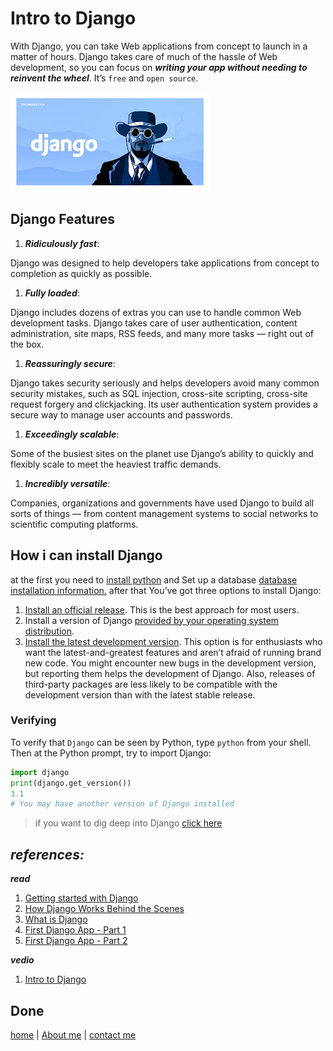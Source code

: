 # Intro to Django

With Django, you can take Web applications from concept to launch in a matter of hours. Django takes care of much of the hassle of Web development, so you can focus on **_writing your app without needing to reinvent the wheel_**. It’s `free` and `open source`.

![image](../img3/django.jpeg)

## Django Features

1. **_Ridiculously fast_**:

Django was designed to help developers take applications from concept to completion as quickly as possible.

1. **_Fully loaded_**:

Django includes dozens of extras you can use to handle common Web development tasks. Django takes care of user authentication, content administration, site maps, RSS feeds, and many more tasks — right out of the box.

1. **_Reassuringly secure_**:

Django takes security seriously and helps developers avoid many common security mistakes, such as SQL injection, cross-site scripting, cross-site request forgery and clickjacking. Its user authentication system provides a secure way to manage user accounts and passwords.

1. **_Exceedingly scalable_**:

Some of the busiest sites on the planet use Django’s ability to quickly and flexibly scale to meet the heaviest traffic demands.

1. **_Incredibly versatile_**:

Companies, organizations and governments have used Django to build all sorts of things — from content management systems to social networks to scientific computing platforms.

## How i can install Django

at the first you need to [install python](https://www.python.org/downloads/) and Set up a database [database installation information.](https://docs.djangoproject.com/en/3.1/topics/install/#database-installation) after that You’ve got three options to install Django:

1. [Install an official release](https://docs.djangoproject.com/en/3.1/topics/install/#installing-official-release). This is the best approach for most users.
1. Install a version of Django [provided by your operating system distribution](https://docs.djangoproject.com/en/3.1/topics/install/#installing-distribution-package).
1. [Install the latest development version](https://docs.djangoproject.com/en/3.1/topics/install/#installing-development-version). This option is for enthusiasts who want the latest-and-greatest features and aren’t afraid of running brand new code. You might encounter new bugs in the development version, but reporting them helps the development of Django. Also, releases of third-party packages are less likely to be compatible with the development version than with the latest stable release.

### Verifying

To verify that `Django` can be seen by Python, type `python` from your shell. Then at the Python prompt, try to import Django:

```Python
import django
print(django.get_version())
3.1
# You may have another version of Django installed
```

> if you want to dig deep into Django [click here](https://docs.djangoproject.com/en/3.1/intro/tutorial01/)

## **_references:_**

**_read_**

1. [Getting started with Django](https://www.djangoproject.com/start/)
1. [How Django Works Behind the Scenes](https://wsvincent.com/how-django-works-behind-the-scenes/)
1. [What is Django](https://developer.mozilla.org/en-US/docs/Learn/Server-side/Django/Introduction)
1. [First Django App - Part 1](https://docs.djangoproject.com/en/3.0/intro/tutorial01/)
1. [First Django App - Part 2](https://docs.djangoproject.com/en/3.0/intro/tutorial02/)

**_vedio_**

1. [Intro to Django](https://www.youtube.com/watch?v=F5mRW0jo-U4)

## Done

[home](../README.md) | [About me](../about-me.md) | [contact me](../contact-me.md)
